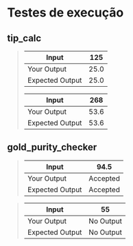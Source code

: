# Testes de execução

## tip_calc
>
>| Input           | 125  |
>|-----------------|------|        
>| Your Output     | 25.0 |   
>| Expected Output | 25.0 |
>
>| Input            | 268  |
>|------------------|------|
>| Your Output      | 53.6 |
>| Expected Output  | 53.6 |


## gold_purity_checker

>| Input           | 94.5      |
>|-----------------|-----------|
>| Your Output     | Accepted  |
>| Expected Output | Accepted  |

>| Input           | 55        |
>|-----------------|-----------|
>| Your Output     | No Output |
>| Expected Output | No Output |
